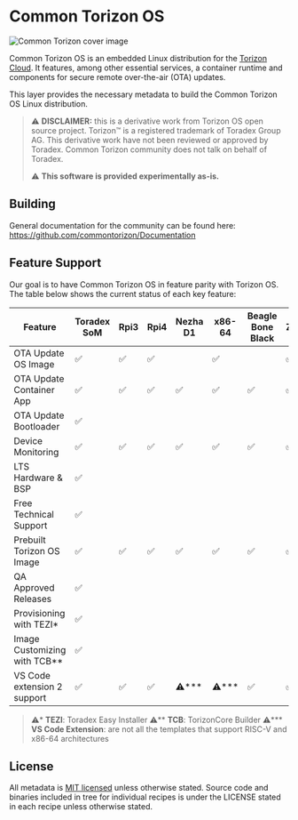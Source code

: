 # Common Torizon OS

![Common Torizon cover image](https://github.com/commontorizon/Documentation/blob/main/assets/img/commonTorizonCore800.png?raw=true)

Common Torizon OS is an embedded Linux distribution for the [Torizon Cloud](https://app.torizon.io/). It
features, among other essential services, a container runtime and components
for secure remote over-the-air (OTA) updates.

This layer provides the necessary metadata to build the Common Torizon OS Linux
distribution.

> ⚠️ **DISCLAIMER:** this is a derivative work from Torizon OS open source project. Torizon™ is a registered trademark of Toradex Group AG. This derivative work have not been reviewed or approved by Toradex. Common Torizon community does not talk on behalf of Toradex.
>
>⚠️ **This software is provided experimentally as-is.**

## Building

General documentation for the community can be found here: <https://github.com/commontorizon/Documentation>

## Feature Support

Our goal is to have Common Torizon OS in feature parity with Torizon OS. The table below shows the current status of each key feature:

| Feature                      | Toradex SoM | Rpi3 | Rpi4 | Nezha D1 | x86-64 | Beagle Bone Black | Rpi Zero W2 | BeaglePlay | Rpi Zero W | QEMU x86-64 | QEMU arm64 |
| ---------------------------- | ----------- | ---- | ---- | -------- | ------ | ----------------- | ----------- | ---------- | ---------- | ----------- | ---------- |
| OTA Update OS Image          | ✅          | ✅   | ✅   |          | ✅     |                   | ✅          |            | ✅         | ✅          |            |
| OTA Update Container App     | ✅          | ✅   | ✅   | ✅       | ✅     | ✅                | ✅          | ✅         | ✅         | ✅          | ✅         |
| OTA Update Bootloader        | ✅          |      |      |          |        |                   |             |            |            |             |            |
| Device Monitoring            | ✅          | ✅   | ✅   | ✅       | ✅     | ✅                | ✅          | ✅         | ✅         | ✅          | ✅         |
| LTS Hardware & BSP           | ✅          |      |      |          |        |                   |             |            |            |             |            |
| Free Technical Support       | ✅          |      |      |          |        |                   |             |            |            |             |            |
| Prebuilt Torizon OS Image    | ✅          | ✅   | ✅   | ✅       | ✅     | ✅                | ✅          | ✅         | ✅         | ✅          | ✅         |
| QA Approved Releases         | ✅          |      |      |          |        |                   |             |            |            |             |            |
| Provisioning with TEZI*      | ✅          |      |      |          |        |                   |             |            |            |             |            |
| Image Customizing with TCB** | ✅          |      |      |          |        |                   |             |            |            |             |            |
| VS Code extension 2 support  | ✅          | ✅   | ✅   | ⚠️***     | ⚠️***   | ✅                | ✅          | ✅         | ⚠️***       | ⚠️***        | ✅         |

> ⚠️* **TEZI**: Toradex Easy Installer
⚠️** **TCB**: TorizonCore Builder
⚠️*** **VS Code Extension**: are not all the templates that support RISC-V and x86-64 architectures

## License

All metadata is [MIT licensed](./LICENSE) unless otherwise stated. Source code and
binaries included in tree for individual recipes is under the LICENSE
stated in each recipe unless otherwise stated.
